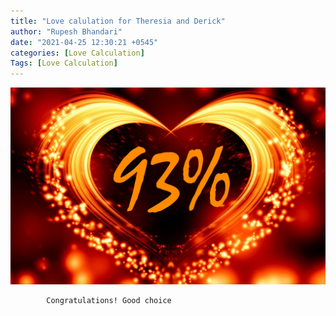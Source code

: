 ```yaml
---
title: "Love calulation for Theresia and Derick"
author: "Rupesh Bhandari"
date: "2021-04-25 12:30:21 +0545"
categories: [Love Calculation]
Tags: [Love Calculation]
---
```


![Match Picture](/assets/img/lovecal/Theresia-Derick.jpg)

            Congratulations! Good choice
    